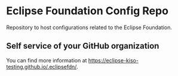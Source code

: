 # Eclipse Foundation Config Repo

Repository to host configurations related to the Eclipse Foundation.

## Self service of your GitHub organization

You can find more information at <https://eclipse-kiso-testing.github.io/.eclipsefdn/>.

